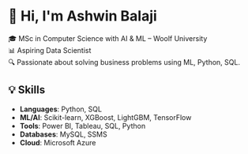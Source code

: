 # 👋 Hi, I'm Ashwin Balaji

🎓 MSc in Computer Science with AI & ML – Woolf University  
📊 Aspiring Data Scientist  
🔍 Passionate about solving business problems using ML, Python, SQL.


## 💡 Skills
- **Languages**: Python, SQL
- **ML/AI**: Scikit-learn, XGBoost, LightGBM, TensorFlow
- **Tools**: Power BI, Tableau, SQL, Python
- **Databases**: MySQL, SSMS
- **Cloud**: Microsoft Azure

